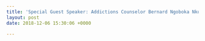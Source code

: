 ```yaml
---
title: 'Special Guest Speaker: Addictions Counselor Bernard Ngoboka Nkurunziza'
layout: post
date: 2018-12-06 15:30:06 +0000

---
```

